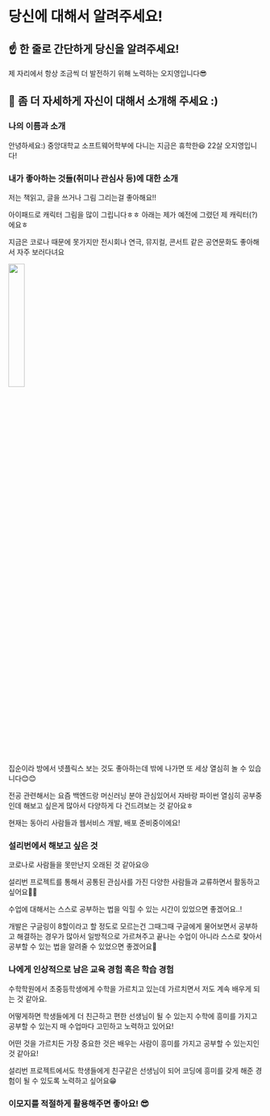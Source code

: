 # 당신에 대해서 알려주세요!

## ☝️ 한 줄로 간단하게 당신을 알려주세요!

제 자리에서 항상 조금씩 더 발전하기 위해 노력하는 오지영입니다😎

## 🙌 좀 더 자세하게 자신이 대해서 소개해 주세요 :)


### 나의 이름과 소개

안녕하세요:) 중앙대학교 소프트웨어학부에 다니는 지금은 휴학한😆 22살 오지영입니다!

### 내가 좋아하는 것들(취미나 관심사 등)에 대한 소개

저는 책읽고, 글을 쓰거나 그림 그리는걸 좋아해요!!

아이패드로 캐릭터 그림을 많이 그립니다ㅎㅎ 아래는 제가 예전에 그렸던 제 캐릭터(?)에요ㅎ 

지금은 코로나 때문에 못가지만 전시회나 연극, 뮤지컬, 콘서트 같은 공연문화도 좋아해서 자주 보러다녀요

<img src="https://user-images.githubusercontent.com/62995632/94985130-baa80300-058e-11eb-9032-886066a3c3f8.jpeg"  width="25%" height="25%">

집순이라 방에서 넷플릭스 보는 것도 좋아하는데 밖에 나가면 또 세상 열심히 놀 수 있습니다😊😊

전공 관련해서는 요즘 백엔드랑 머신러닝 분야 관심있어서 자바랑 파이썬 열심히 공부중인데 해보고 싶은게 많아서 다양하게 다 건드려보는 것 같아요ㅎ

현재는 동아리 사람들과 웹서비스 개발, 배포 준비중이에요!

### 설리번에서 해보고 싶은 것

코로나로 사람들을 못만난지 오래된 것 같아요😢

설리번 프로젝트를 통해서 공통된 관심사를 가진 다양한 사람들과 교류하면서 활동하고 싶어요🙌🙌

수업에 대해서는 스스로 공부하는 법을 익힐 수 있는 시간이 있었으면 좋겠어요..!

개발은 구글링이 8할이라고 할 정도로 모르는건 그때그때 구글에게 물어보면서 공부하고 해결하는 경우가 많아서 일방적으로 가르쳐주고 끝나는 수업이 아니라 스스로 찾아서 공부할 수 있는 법을 알려줄 수 있었으면 좋겠어요🙏

### 나에게 인상적으로 남은 교육 경험 혹은 학습 경험

수학학원에서 초중등학생에게 수학을 가르치고 있는데 가르치면서 저도 계속 배우게 되는 것 같아요.

어떻게하면 학생들에게 더 친근하고 편한 선생님이 될 수 있는지 수학에 흥미를 가지고 공부할 수 있는지 매 수업마다 고민하고 노력하고 있어요!

어떤 것을 가르치든 가장 중요한 것은 배우는 사람이 흥미를 가지고 공부할 수 있는지인 것 같아요!

설리번 프로젝트에서도 학생들에게 친구같은 선생님이 되어 코딩에 흥미를 갖게 해준 경험이 될 수 있도록 노력하고 싶어요😁

### 이모지를 적절하게 활용해주면 좋아요! 😎
